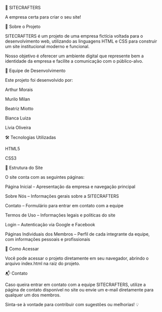 🚀 SITECRAFTERS

A empresa certa para criar o seu site!

🧩 Sobre o Projeto

SITECRAFTERS é um projeto de uma empresa fictícia voltada para o desenvolvimento web, utilizando as linguagens HTML e CSS para construir um site institucional moderno e funcional.

Nosso objetivo é oferecer um ambiente digital que represente bem a identidade da empresa e facilite a comunicação com o público-alvo.

👥 Equipe de Desenvolvimento

Este projeto foi desenvolvido por:

Arthur Morais

Murilo Milan

Beatriz Miotto

Bianca Luiza

Livia Oliveira

🛠️ Tecnologias Utilizadas

HTML5

CSS3

📄 Estrutura do Site

O site conta com as seguintes páginas:

Página Inicial – Apresentação da empresa e navegação principal

Sobre Nós – Informações gerais sobre a SITECRAFTERS

Contato – Formulário para entrar em contato com a equipe

Termos de Uso – Informações legais e políticas do site

Login – Autenticação via Google e Facebook

Páginas Individuais dos Membros – Perfil de cada integrante da equipe, com informações pessoais e profissionais

🔗 Como Acessar

Você pode acessar o projeto diretamente em seu navegador, abrindo o arquivo index.html na raiz do projeto.

📬 Contato

Caso queira entrar em contato com a equipe SITECRAFTERS, utilize a página de contato disponível no site ou envie um e-mail diretamente para qualquer um dos membros.

Sinta-se à vontade para contribuir com sugestões ou melhorias! 💡
